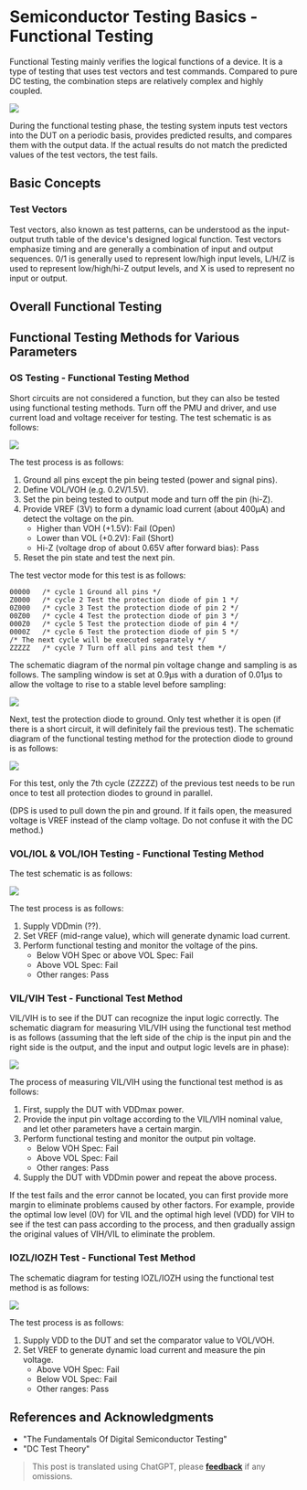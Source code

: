 # Semiconductor Testing Basics - Functional Testing

Functional Testing mainly verifies the logical functions of a device. It is a type of testing that uses test vectors and test commands. Compared to pure DC testing, the combination steps are relatively complex and highly coupled.

![](https://wiki-media-1253965369.cos.ap-guangzhou.myqcloud.com/img/20220807004113.png)

During the functional testing phase, the testing system inputs test vectors into the DUT on a periodic basis, provides predicted results, and compares them with the output data. If the actual results do not match the predicted values of the test vectors, the test fails.

## Basic Concepts

### Test Vectors

Test vectors, also known as test patterns, can be understood as the input-output truth table of the device's designed logical function. Test vectors emphasize timing and are generally a combination of input and output sequences. 0/1 is generally used to represent low/high input levels, L/H/Z is used to represent low/high/hi-Z output levels, and X is used to represent no input or output.

## Overall Functional Testing

## Functional Testing Methods for Various Parameters

### OS Testing - Functional Testing Method

Short circuits are not considered a function, but they can also be tested using functional testing methods. Turn off the PMU and driver, and use current load and voltage receiver for testing. The test schematic is as follows:

![](https://wiki-media-1253965369.cos.ap-guangzhou.myqcloud.com/img/20220802192823.png)

The test process is as follows:

1. Ground all pins except the pin being tested (power and signal pins).
2. Define VOL/VOH (e.g. 0.2V/1.5V).
3. Set the pin being tested to output mode and turn off the pin (hi-Z).
4. Provide VREF (3V) to form a dynamic load current (about 400µA) and detect the voltage on the pin.
   - Higher than VOH (+1.5V): Fail (Open)
   - Lower than VOL (+0.2V): Fail (Short)
   - Hi-Z (voltage drop of about 0.65V after forward bias): Pass
5. Reset the pin state and test the next pin.

The test vector mode for this test is as follows:

```
00000   /* cycle 1 Ground all pins */
Z0000   /* cycle 2 Test the protection diode of pin 1 */
0Z000   /* cycle 3 Test the protection diode of pin 2 */
00Z00   /* cycle 4 Test the protection diode of pin 3 */
000Z0   /* cycle 5 Test the protection diode of pin 4 */
0000Z   /* cycle 6 Test the protection diode of pin 5 */
/* The next cycle will be executed separately */
ZZZZZ   /* cycle 7 Turn off all pins and test them */
```

The schematic diagram of the normal pin voltage change and sampling is as follows. The sampling window is set at 0.9µs with a duration of 0.01µs to allow the voltage to rise to a stable level before sampling:

![](https://wiki-media-1253965369.cos.ap-guangzhou.myqcloud.com/img/20220803011219.png)

Next, test the protection diode to ground. Only test whether it is open (if there is a short circuit, it will definitely fail the previous test). The schematic diagram of the functional testing method for the protection diode to ground is as follows:

![](https://wiki-media-1253965369.cos.ap-guangzhou.myqcloud.com/img/20220803012747.png)

For this test, only the 7th cycle (ZZZZZ) of the previous test needs to be run once to test all protection diodes to ground in parallel.

(DPS is used to pull down the pin and ground. If it fails open, the measured voltage is VREF instead of the clamp voltage. Do not confuse it with the DC method.)

### VOL/IOL & VOL/IOH Testing - Functional Testing Method

The test schematic is as follows:

![](https://wiki-media-1253965369.cos.ap-guangzhou.myqcloud.com/img/20220805151754.png)

The test process is as follows:

1. Supply VDDmin (??).
2. Set VREF (mid-range value), which will generate dynamic load current.
3. Perform functional testing and monitor the voltage of the pins.
   - Below VOH Spec or above VOL Spec: Fail
   - Above VOL Spec: Fail
   - Other ranges: Pass

### VIL/VIH Test - Functional Test Method

VIL/VIH is to see if the DUT can recognize the input logic correctly. The schematic diagram for measuring VIL/VIH using the functional test method is as follows (assuming that the left side of the chip is the input pin and the right side is the output, and the input and output logic levels are in phase):

![](https://wiki-media-1253965369.cos.ap-guangzhou.myqcloud.com/img/20220803202212.png)

The process of measuring VIL/VIH using the functional test method is as follows:

1. First, supply the DUT with VDDmax power.
2. Provide the input pin voltage according to the VIL/VIH nominal value, and let other parameters have a certain margin.
3. Perform functional testing and monitor the output pin voltage.
   - Below VOH Spec: Fail
   - Above VOL Spec: Fail
   - Other ranges: Pass
4. Supply the DUT with VDDmin power and repeat the above process.

If the test fails and the error cannot be located, you can first provide more margin to eliminate problems caused by other factors. For example, provide the optimal low level (0V) for VIL and the optimal high level (VDD) for VIH to see if the test can pass according to the process, and then gradually assign the original values of VIH/VIL to eliminate the problem.

### IOZL/IOZH Test - Functional Test Method

The schematic diagram for testing IOZL/IOZH using the functional test method is as follows:

![](https://wiki-media-1253965369.cos.ap-guangzhou.myqcloud.com/img/20220805153515.png)

The test process is as follows:

1. Supply VDD to the DUT and set the comparator value to VOL/VOH.
2. Set VREF to generate dynamic load current and measure the pin voltage.
   - Above VOH Spec: Fail
   - Below VOL Spec: Fail
   - Other ranges: Pass

## References and Acknowledgments

- "The Fundamentals Of Digital Semiconductor Testing"
- "DC Test Theory"

> This post is translated using ChatGPT, please [**feedback**](https://github.com/linyuxuanlin/Wiki_MkDocs/issues/new) if any omissions.